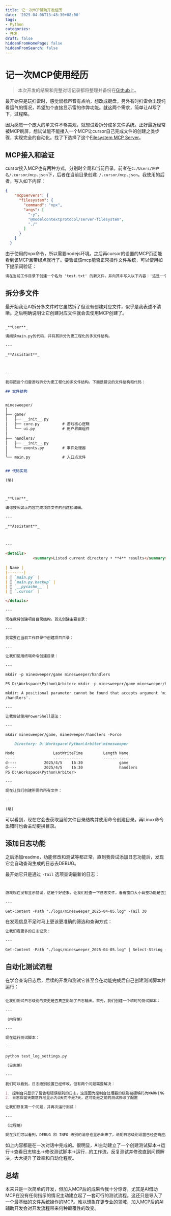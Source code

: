 ```yaml
---
title: 记一次MCP辅助开发经历
date: '2025-04-06T13:48:30+08:00'
tags:
- Python
categories:
- 开发
draft: false
hiddenFromHomePage: false
hiddenFromSearch: false
---
```


# 记一次MCP使用经历

>本次开发的结果和完整对话记录都将整理并备份在[Github](https://github.com/Jinvic/minesweeper)上。

最开始只是玩扫雷时，感觉鼠标声音有点响，想改成键盘。另外有时扫雷会出现纯看运气的情况，希望加个直接显示雷的作弊功能。就这两个需求，简单让AI写了下，过程略。

因为感觉一个庞大的单文件不够美观，就想试着拆分成多文件系统。正好最近经常被MCP刷屏，想试试能不能接入一个MCP让cursor自己完成文件的创建之类步骤，实现完全的自动化。找了下选择了这个[Filesystem MCP Server](https://github.com/modelcontextprotocol/servers/tree/main/src/filesystem)。

## MCP接入和验证

cursor接入MCP也有两种方式，分别时全局和当前目录。前者在`C:/Users/用户名/.cursor/mcp.json`下，后者在当前目录创建`./.cursor/mcp.json`。我使用的后者，写入如下内容：

```json
{
    "mcpServers": {
      "filesystem": {
        "command": "npx",
        "args": [
          "-y",
          "@modelcontextprotocol/server-filesystem",
          "./"
        ]
      }
    }
  }
```

由于使用的npx命令，所以需要nodejs环境。之后再cursor的设置的MCP页面能看到该MCP且带绿点就行了。要验证该mcp能否正常操作文件系统，可以使用如下提示词验证：

```txt
请在当前工作目录下创建一个名为 'test.txt' 的新文件，并向其中写入以下内容：'这是一个测试文件。'
```

## 拆分多文件

最开始我让AI拆分多文件时它虽然拆了但没有创建对应文件，似乎是我表述不清晰。之后明确说明让它创建对应文件就会去使用MCP创建了。

```markdown

_**User**_

请阅读main.py的代码，并将其拆分为更工程化的多文件结构。

---

_**Assistant**_



---

我将把这个扫雷游戏拆分为更工程化的多文件结构。下面是建议的文件结构和代码：

## 文件结构


minesweeper/
│
├── game/
│   ├── __init__.py
│   ├── core.py          # 游戏核心逻辑
│   └── ui.py            # 用户界面组件
│
├── handlers/
│   ├── __init__.py
│   └── events.py        # 事件处理器
│
└── main.py              # 入口点文件


## 代码实现

(略)

```

```markdown


_**User**_

请你按照如上内容完成项目文件的创建和编辑。

---

_**Assistant**_



---

<details>
            <summary>Listed current directory • **4** results</summary>
        
| Name |
|-------|
| 📄 `main.py` |
| 📄 `main.py.backup` |
| 📁 `__pycache__` |
| 📁 `.cursor` |

</details>

---

现在我将创建项目目录结构。首先创建主要目录：

---

我需要在当前工作目录中创建项目目录：

---

让我们使用终端命令创建目录：

---

mkdir -p minesweeper/game minesweeper/handlers

PS D:\Workspace\Python\Arbiter> mkdir -p minesweeper/game minesweeper/handlers

mkdir: A positional parameter cannot be found that accepts argument 'minesweeper
/handlers'.

---

让我尝试使用PowerShell语法：

---

mkdir minesweeper/game, minesweeper/handlers -Force

    Directory: D:\Workspace\Python\Arbiter\minesweeper

Mode                 LastWriteTime         Length Name
----                 -------------         ------ ----
d----            2025/4/5    16:30                game
d----            2025/4/5    16:30                handlers
PS D:\Workspace\Python\Arbiter>

---

现在让我们创建所需的所有文件：

---

(略)

```

可以看到，现在它会去获取当前文件目录结构并使用命令创建目录。再Linux命令出错时也会主动更换目录。

## 添加日志功能

之后添加readme，功能修改和测试等都正常。直到我尝试添加日志功能后，发现它会自动查询生成的日志去DEBUG。

最开始它只是通过 `-Tail` 选项查询最新的日志：

```markdown


游戏现在没有显示错误，这是个好迹象。让我们检查一下日志文件，看看窗口大小调整功能是否正常工作：

---

Get-Content -Path "./logs/minesweeper_2025-04-05.log" -Tail 30

```

在发现信息不足时马上更该更准确的筛选和查询方式：

```txt
让我们看更多的日志记录：

---

Get-Content -Path "./logs/minesweeper_2025-04-05.log" | Select-String -Pattern "游戏板|窗口|设置"

```

## 自动化测试流程

在学会查询日志后，后续的开发和测试它甚至会在功能完成后自己创建测试脚本并运行：

```markdown

让我们测试日志级别的变更是否真正影响了日志输出。首先，我们创建一个临时的测试脚本：

---

（内容略）

---

现在运行测试脚本：

---

python test_log_settings.py

（日志略）

---

我们可以看到，日志级别设置已经修改，但有两个问题需要解决：

1. 控制台只显示了警告和错误级别的日志，这是因为控制台处理器的级别被硬编码为WARNING
2. 日志保留天数意外地显示为3天而不是7天，这可能是之前的测试修改了配置

让我们修复第一个问题，并再次运行测试：

---

（过程略）

现在我们可以看到，DEBUG 和 INFO 级别的消息也显示出来了，说明日志级别设置已经正确应用。

```

如上内容都是在一次对话中完成的。很明显，AI主动建立了一个创建测试脚本->运行->查看日志输出->修改测试脚本->运行...的工作流，反复测试并修改直到问题解决，大大提升了效率和自动化程度。

## 总结

本来只是一次简单的开发，但加入MCP后的成果令我十分惊讶，尤其是AI借助MCP在没有任何指示的情况主动建立起了一套可行的测试流程。这还只是导入了一个最基础的文件系统操作的MCP。难以想象在更专业的领域，加入MCP后的AI辅助开发会对开发流程带来何种颠覆性的改变。
